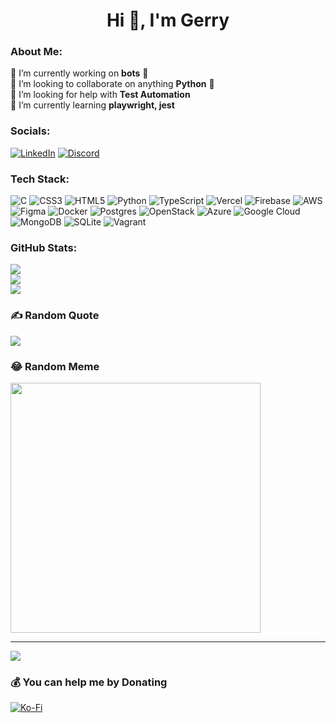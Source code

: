 <h1 align="center">Hi 👋, I'm Gerry</h1>

### About Me:
🔭 I’m currently working on **bots** 🤖<br>👯 I’m looking to collaborate on anything **Python** 🐍<br>🤝 I’m looking for help with **Test Automation**<br>🌱 I’m currently learning **playwright, jest**


### Socials:
[![LinkedIn](https://img.shields.io/badge/LinkedIn-%230077B5.svg?logo=linkedin&logoColor=white)](https://linkedin.com/in/gerry-aballa) [![Discord](https://img.shields.io/badge/Discord-%237289DA.svg?logo=discord&logoColor=white)](https://discordapp.com/users/931146352610644058) 

### Tech Stack:
![C](https://img.shields.io/badge/c-%2300599C.svg?style=flat&logo=c&logoColor=white) ![CSS3](https://img.shields.io/badge/css3-%231572B6.svg?style=flat&logo=css3&logoColor=white) ![HTML5](https://img.shields.io/badge/html5-%23E34F26.svg?style=flat&logo=html5&logoColor=white) ![Python](https://img.shields.io/badge/python-3670A0?style=flat&logo=python&logoColor=ffdd54) ![TypeScript](https://img.shields.io/badge/typescript-%23007ACC.svg?style=flat&logo=typescript&logoColor=white) ![Vercel](https://img.shields.io/badge/vercel-%23000000.svg?style=flat&logo=vercel&logoColor=white) ![Firebase](https://img.shields.io/badge/firebase-%23039BE5.svg?style=flat&logo=firebase) ![AWS](https://img.shields.io/badge/AWS-%23FF9900.svg?style=flat&logo=amazon-aws&logoColor=white) 	![Figma](https://img.shields.io/badge/figma-%23F24E1E.svg?style=flat&logo=figma&logoColor=white) ![Docker](https://img.shields.io/badge/docker-%230db7ed.svg?style=flat&logo=docker&logoColor=white) ![Postgres](https://img.shields.io/badge/postgres-%23316192.svg?style=flat&logo=postgresql&logoColor=white) ![OpenStack](https://img.shields.io/badge/Openstack-%23f01742.svg?style=flat&logo=openstack&logoColor=white) ![Azure](https://img.shields.io/badge/azure-%230072C6.svg?style=flat&logo=azure-devops&logoColor=white) ![Google Cloud](https://img.shields.io/badge/Google%20Cloud-%234285F4.svg?style=flat&logo=google-cloud&logoColor=white) ![MongoDB](https://img.shields.io/badge/MongoDB-%234ea94b.svg?style=flat&logo=mongodb&logoColor=white) ![SQLite](https://img.shields.io/badge/sqlite-%2307405e.svg?style=flat&logo=sqlite&logoColor=white) ![Vagrant](https://img.shields.io/badge/vagrant-%231563FF.svg?style=flat&logo=vagrant&logoColor=white)
### GitHub Stats:
![](https://github-readme-stats.vercel.app/api?username=Gerry-Aballa&theme=dark&hide_border=false&include_all_commits=true&count_private=false)<br/>
![](https://github-readme-streak-stats.herokuapp.com/?user=Gerry-Aballa&theme=dark&hide_border=false)<br/>
![](https://github-readme-stats.vercel.app/api/top-langs/?username=Gerry-Aballa&theme=dark&hide_border=false&include_all_commits=true&count_private=false&layout=compact)

### ✍ Random Quote
![](https://quotes-github-readme.vercel.app/api?type=horizontal&theme=radical)

### 😂 Random Meme
<img src='https://randommeme-five.vercel.app/' style="height: 400px;"/>

---
[![](https://visitcount.itsvg.in/api?id=Gerry-Aballa&icon=5&color=0)](https://visitcount.itsvg.in)

  ### 💰 You can help me by Donating
  [![Ko-Fi](https://img.shields.io/badge/Ko--fi-F16061?style=for-the-badge&logo=ko-fi&logoColor=white)](https://ko-fi.com/gerryaballa)
